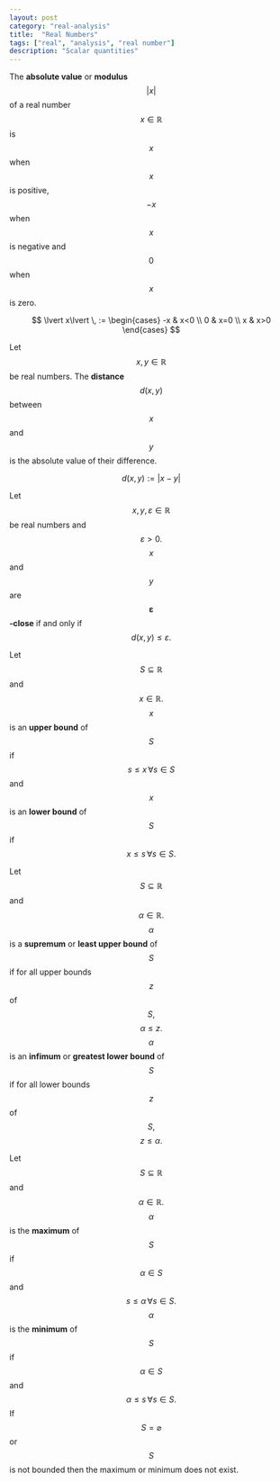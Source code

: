 ```yaml
---
layout: post
category: "real-analysis"
title:  "Real Numbers"
tags: ["real", "analysis", "real number"]
description: "Scalar quantities"
---
```


The **absolute value** or **modulus** $$\lvert x\lvert$$ of a real number $$x \in \mathbb{R}$$ is $$x$$ when $$x$$ is positive, $$-x$$ when $$x$$ is negative and $$0$$ when $$x$$ is zero.

$$ \lvert x\lvert \, := \begin{cases}
    -x & x<0 \\
    0 & x=0 \\
    x & x>0
 \end{cases}
$$

Let $$x,y \in \mathbb{R}$$ be real numbers. The **distance** $$d(x,y)$$ between $$x$$ and $$y$$ is the absolute value of their difference.

$$d(x,y) := \lvert x-y\lvert$$

Let $$x,y,\varepsilon \in \mathbb{R}$$ be real numbers and $$ \varepsilon>0 .$$ $$x$$ and $$y$$ are $$ \boldsymbol{\varepsilon} $$**-close** if and only if $$d(x,y) \leq \varepsilon .$$

Let $$S \subseteq \mathbb{R}$$ and $$x \in \mathbb{R}.$$ $$x$$ is an **upper bound** of $$S$$ if $$s \leq x \, \forall s \in S$$ and $$x$$ is an **lower bound** of $$S$$ if $$x \leq s \, \forall s \in S.$$

Let $$S \subseteq \mathbb{R}$$ and $$\alpha \in \mathbb{R}.$$ $$\alpha$$ is a **supremum** or **least upper bound** of $$S$$ if for all upper bounds $$z$$ of $$S,$$ $$\alpha \leq z.$$ $$\alpha$$ is an **infimum** or **greatest lower bound** of $$S$$ if for all lower bounds $$z$$ of $$S,$$ $$z \leq \alpha.$$

Let $$S \subseteq \mathbb{R}$$ and $$\alpha \in \mathbb{R}.$$ $$\alpha$$ is the **maximum** of $$S$$ if $$\alpha \in S$$ and $$s \leq \alpha \, \forall s \in S.$$ $$\alpha$$ is the **minimum** of $$S$$ if $$\alpha \in S$$ and $$\alpha \leq s \, \forall s \in S.$$ If $$S=\varnothing$$ or $$S$$ is not bounded then the maximum or minimum does not exist.
